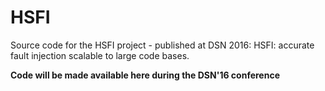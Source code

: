 HSFI
====

Source code for the HSFI project - published at DSN 2016:
HSFI: accurate fault injection scalable to large code bases.

**Code will be made available here during the DSN'16 conference**
